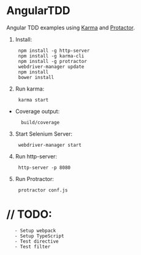 # AngularTDD
Angular TDD examples using [Karma](https://karma-runner.github.io/) and [Protactor](https://angular.github.io/protractor/#/).

1. Install:
  
        npm install -g http-server
        npm install -g karma-cli
        npm install -g protractor
        webdriver-manager update
        npm install
        bower install

2. Run karma:

        karma start
        
- Coverage output:

        build/coverage

3. Start Selenium Server:

        webdriver-manager start

4. Run http-server:

        http-server -p 8080

5. Run Protractor:

        protractor conf.js
        
# // TODO:
       - Setup webpack
       - Setup TypeScript
       - Test directive
       - Test filter

